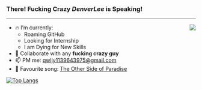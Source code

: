 ### **There! Fucking Crazy _DenverLee_ is Speaking!**
----------------------------------------------
<a href="https://github.com/anuraghazra/github-readme-stats">
  <img align="right" src="https://github-readme-stats.vercel.app/api?username=DenverLeee&show_icons=true&theme=nord&hide=issues&count_private=true" />
</a>

* 🔥 I’m currently:
  - Roaming GitHub
  - Looking for Internship
  - I am Dying for New Skills
* 🦀 Collaborate with any **fucking crazy guy**
* 📫 PM me: qwljy1139643975@gmail.com
* 🤬 Favourite song: [The Other Side of Paradise](https://open.spotify.com/track/0rRjGruFonCGOt0S5zAJNQ "Spotify") 

[![Top Langs](https://github-readme-stats.vercel.app/api/top-langs/?username=DenverLeee&layout=compact)](https://github.com/anuraghazra/github-readme-stats)
